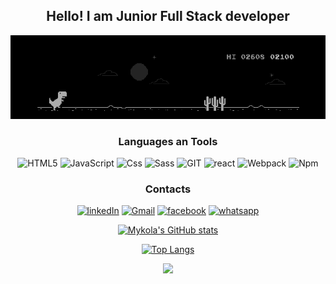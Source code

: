 <div align="center">

## Hello! I am Junior Full Stack developer

[![Header](https://github.com/mykolasenyuk/mykolasenyuk/blob/main/assets/Dino_non-birthday_version.gif)](https://www.youtube.com/watch?v=kYqv0LpuCyM)

### Languages an Tools

![HTML5](https://img.shields.io/badge/-HTML5-090909?style=for-the-badge&logo=HTML5&logoColor=tomato)
![JavaScript](https://img.shields.io/badge/-JavaScript-090909?style=for-the-badge&logo=JavaScript&logoColor=yellow)
![Css](https://img.shields.io/badge/-Css3-090909?style=for-the-badge&logo=css3&logoColor=green)
![Sass](https://img.shields.io/badge/-Sass-090909?style=for-the-badge&logo=Sass&logoColor=pin)
![GIT](https://img.shields.io/badge/-GIT-090909?style=for-the-badge&logo=GIT&logoColor=fff)
![react](https://img.shields.io/badge/-react-090909?style=for-the-badge&logo=react&logoColor=blue)
![Webpack](https://img.shields.io/badge/-Webpack-090909?style=for-the-badge&logo=Webpack&logoColor=salmon)
![Npm](https://img.shields.io/badge/-Npm-090909?style=for-the-badge&logo=Npm&logoColor=salmon)

### Contacts

[![linkedIn](https://img.shields.io/badge/-linkedin-090909?style=for-the-badge&logo=linkedin&logoColor=blue)](https://www.linkedin.com/in/mykola-senyuk-2112811b3/)
[![Gmail](https://img.shields.io/badge/-Gmail-090909?style=for-the-badge&logo=Gmail&logoColor=red)](mailto:tecster@gmail.com)
[![facebook](https://img.shields.io/badge/-facebook-090909?style=for-the-badge&logo=facebook&logoColor=blue)](https://www.facebook.com/profile.php?id=100001829246344&sk=allactivity)
[![whatsapp](https://img.shields.io/badge/-whatsapp-090909?style=for-the-badge&logo=whatsapp&logoColor=green)](https://api.whatsapp.com/send?phone=+447570944705)

[![Mykola's GitHub stats](https://github-readme-stats.vercel.app/api?username=mykolasenyuk&theme=dark&show_icons=true)
](https://github.com/anuraghazra/github-readme-stats)

[![Top Langs](https://github-readme-stats.vercel.app/api/top-langs/?username=mykolasenyuk&layout=compact&theme=dark)](https://github.com/anuraghazra/github-readme-stats)

![](https://komarev.com/ghpvc/?username=your-github-mykolasenyuk&color=blue)

</div>
